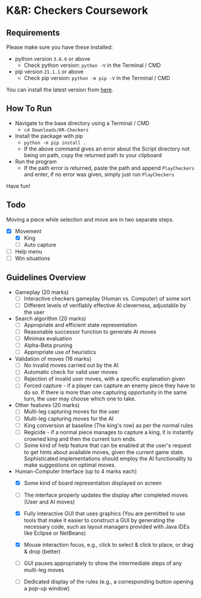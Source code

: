 # K&R: Checkers Coursework

## Requirements
Please make sure you have these installed:
- python version `3.6.6` or above
    - Check python version: `python -V` in the Terminal / CMD
- pip version `21.1.1` or above
    - Check pip version: `python -m pip -V` in the Terminal / CMD

 You can install the latest version from [here](https://www.python.org/downloads/).

## How To Run
- Navigate to the base directory using a Terminal / CMD
    - `cd Downloads/KR-Checkers`
- Install the package with pip
    - `python -m pip install .`
    - If the above command gives an error about the Script directory not being on path, copy the returned path to your clipboard
- Run the program
    - If the path error is returned, paste the path and append `PlayCheckers` and enter, if no error was given, simply just run `PlayCheckers`

Have fun!

## Todo
Moving a piece while selection and move are in two separate steps.

- [x] Movement
    - [x] King
    - [ ] Auto capture
- [ ] Help menu
- [ ] Win situations

## Guidelines Overview
- Gameplay (20 marks) 
    - [ ] Interactive checkers gameplay (Human vs. Computer) of some sort 
    - [ ] Different levels of verifiably effective AI cleverness, adjustable by the user  
 
- Search algorithm (20 marks) 
    - [ ] Appropriate and efficient state representation 
    - [ ] Reasonable successor function to generate AI moves 
    - [ ] Minimax evaluation 
    - [ ] Alpha-Beta pruning 
    - [ ] Appropriate use of heuristics  

- Validation of moves (16 marks) 
    - [ ] No invalid moves carried out by the AI 
    - [ ] Automatic check for valid user moves 
    - [ ] Rejection of invalid user moves, with a specific explanation given 
    - [ ] Forced capture - if a player can capture an enemy piece they have to do so. If there is more than one capturing opportunity in the same turn, the user may choose which one to take.  

- Other features (20 marks) 
    - [ ] Multi-leg capturing moves for the user 
    - [ ] Multi-leg capturing moves for the AI 
    - [ ] King conversion at baseline (The king's row) as per the normal rules 
    - [ ] Regicide - if a normal piece manages to capture a king, it is instantly crowned king and then the current turn ends. 
    - [ ] Some kind of help feature that can be enabled at the user's request to get hints about available moves, given the current game state. Sophisticated implementations should employ the AI functionality to make suggestions on optimal moves. 
 
- Human-Computer Interface (up to 4 marks each)  
    - [x] Some kind of board representation displayed on screen 
    - [ ] The interface properly updates the display after completed moves (User and AI moves) 
    - [x] Fully interactive GUI that uses graphics (You are permitted to use tools that make it easier to construct a GUI by generating the necessary code, such as layout managers provided with Java IDEs like Eclipse or NetBeans)  
    - [x] Mouse interaction focus, e.g., click to select & click to place, or drag & drop (better) 
    - [ ] GUI pauses appropriately to show the intermediate steps of any multi-leg moves 
    - [ ] Dedicated display of the rules (e.g., a corresponding button opening a pop-up window) 

